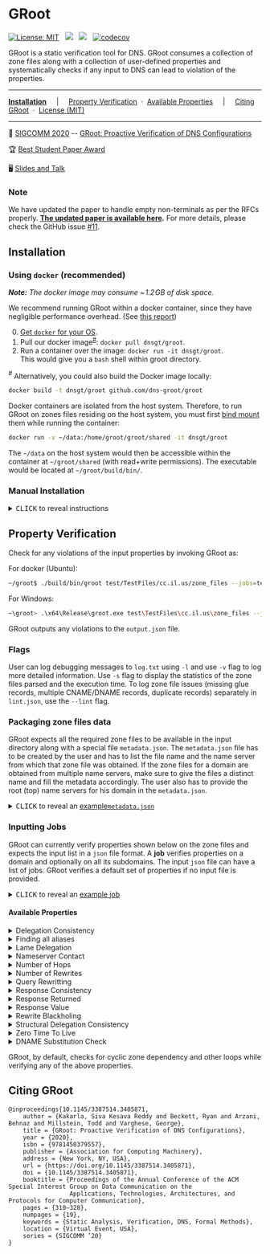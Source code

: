 GRoot 
==========
<!---
[![](https://img.shields.io/docker/cloud/build/sivakesava/groot.svg?logo=docker&style=popout&label=Docker+Image)][docker-hub]
[![](https://github.com/dns-groot/groot/workflows/Docker%20Image%20CI/badge.svg?logo=docker&style=popout&label=Docker+Image)](https://github.com/dns-groot/groot/actions?query=workflow%3A%22Docker+Image+CI%22)
-->
[![License: MIT](https://img.shields.io/badge/License-MIT-blue.svg?style=popout)](https://opensource.org/licenses/MIT)
&nbsp;
[![](https://img.shields.io/github/actions/workflow/status/dns-groot/groot/dockerimage.yml?logo=docker&style=popout&label=docker+image)](https://github.com/dns-groot/groot/actions?query=workflow%3A%22Codecov+and+Docker+Image+CI%22)
&nbsp;
<a href='https://hub.docker.com/r/dnsgt/groot'><img src='https://img.shields.io/docker/image-size/dnsgt/groot/latest?logo=docker&logoWidth=24&style=popout'></img></a> 
&nbsp;
[![codecov](https://codecov.io/gh/dns-groot/groot/branch/master/graph/badge.svg?style=popout)](https://codecov.io/gh/dns-groot/groot)


GRoot is a static verification tool for DNS. GRoot consumes a collection of zone files along with a collection of user-defined properties and systematically checks if any input to DNS can lead to violation of the properties.

---

[**Installation**](#installation)
&nbsp; &nbsp; &vert; &nbsp; &nbsp;
[Property Verification](#property-verification)
&nbsp;&middot;&nbsp;
[Available Properties](#available-properties)
&nbsp; &nbsp; &vert; &nbsp; &nbsp;
[Citing GRoot](#citing-groot)
&nbsp;&middot;&nbsp;
[License (MIT)](LICENSE)

---

:page_with_curl: [SIGCOMM 2020](https://conferences.sigcomm.org/sigcomm/2020/) -- [GRoot: Proactive Verification of DNS Configurations](https://doi.org/10.1145/3387514.3405871)

:trophy: [Best Student Paper Award](http://www.sigcomm.org/awards/student-award-recipients)

:desktop_computer: [Slides and Talk](https://www.sivak.dev/projects/5-groot)


### Note 
We have updated the paper to handle empty non-terminals as per the RFCs properly. **[The updated paper is available here](https://sivakesava1.github.io/assets/pdf/sigcomm20_groot.pdf).** For more details, please check the GitHub issue [#11](https://github.com/dns-groot/groot/issues/11).

## Installation

### Using `docker` (recommended)

_**Note:** The docker image may consume  ~&hairsp;1.2&hairsp;GB of disk space._

We recommend running GRoot within a docker container,
since they have negligible performance overhead.
(See [this report](http://domino.research.ibm.com/library/cyberdig.nsf/papers/0929052195DD819C85257D2300681E7B/$File/rc25482.pdf))

0. [Get `docker` for your OS](https://docs.docker.com/install).
1. Pull our docker image<sup>[#](#note_1)</sup>: `docker pull dnsgt/groot`.
2. Run a container over the image: `docker run -it dnsgt/groot`.<br>
   This would give you a `bash` shell within groot directory.

<a name="note_1"><sup>#</sup></a> Alternatively, you could also build the Docker image locally:

```bash
docker build -t dnsgt/groot github.com/dns-groot/groot
```
Docker containers are isolated from the host system.
Therefore, to run GRoot on zones files residing on the host system,
you must first [bind mount] them while running the container:

```bash
docker run -v ~/data:/home/groot/groot/shared -it dnsgt/groot
```

The `~/data` on the host system would then be accessible within the container at `~/groot/shared` (with read+write permissions). The executable would be located at `~/groot/build/bin/`.

### Manual Installation

<details>

<summary><kbd>CLICK</kbd> to reveal instructions</summary>

#### Installation for Windows
1. Install [`vcpkg`](https://docs.microsoft.com/en-us/cpp/build/vcpkg?view=vs-2019) package manager to install dependecies. 
2. Install the C++ libraries (64 bit versions) using:
    - .\vcpkg.exe install boost-serialization:x64-windows boost-flyweight:x64-windows boost-dynamic-bitset:x64-windows boost-graph:x64-windows  boost-accumulators:x64-windows docopt:x64-windows nlohmann-json:x64-windows spdlog:x64-windows
    - .\vcpkg.exe integrate install 
3. Clone the repository (with  `--recurse-submodules`) and open the solution (groot.sln) using Visual studio. Set the platform to x64 and mode to Release.
4. Configure the project properties to use ISO C++17 Standard (std:c++17) for C++ language standard.
5. Set `groot` as `Set as Startup Project` using the solution explorer in the Visual Studio. Build the project using visual studio to generate the executable. The executable would be located at `~\groot\x64\Release\`.

#### Installation for Ubuntu 18.04 or later
1. Follow the instructions mentioned in the `DockerFile` to natively install in Ubuntu 18.04 or later.
2. The executable would be located at `~/groot/build/bin/`.

</details>

## Property Verification
Check for any violations of the input properties by invoking GRoot as:

For docker (Ubuntu):
```bash
~/groot$ ./build/bin/groot test/TestFiles/cc.il.us/zone_files --jobs=test/TestFiles/cc.il.us/jobs.json --output=output.json
```
For Windows:
```bash
~\groot> .\x64\Release\groot.exe test\TestFiles\cc.il.us\zone_files --jobs=test\TestFiles\cc.il.us\jobs.json --output=output.json
```
GRoot outputs any violations to the `output.json` file. 

### Flags
User can log debugging messages to `log.txt` using `-l` and use `-v` flag to log more detailed information. Use `-s` flag to display the statistics of the zone files parsed and the execution time. To log zone file issues (missing glue records, multiple CNAME/DNAME records, duplicate records) separately in `lint.json`, use the `--lint` flag. 

### Packaging zone files data
GRoot expects all the required zone files to be available in the input directory along with a special file `metadata.json`. The `metadata.json` file has to be created by the user and has to list the file name and the name server from which that zone file was obtained. If the zone files for a domain are obtained from multiple name servers, make sure to give the files a distinct name and fill the metadata accordingly. The user also has to provide the root (top) name servers for his domain in the `metadata.json`. 

<details>

<summary><kbd>CLICK</kbd> to reveal an <a href="https://github.com/dns-groot/groot/blob/master/test/TestFiles/cc.il.us/zone_files/metadata.json">example<code>metadata.json</code></a></summary>

```json5
{  
  "TopNameServers" : ["us.illinois.net."],  //List of top name servers as strings
  "ZoneFiles" : [
      {
         "FileName": "cc.il.us..txt", //cc.il.us. zone file from us.illinois.net. name server
         "NameServer": "us.illinois.net."
      },
      {
         "FileName": "richland.cc.il.us..txt", //richland.cc.il.us. zone file from ns1.richland.cc.il.us. name server
         "NameServer": "ns1.richland.cc.il.us.",
         "Origin": "richland.cc.il.us." // optional field to indicate the origin of the input zone file.
      },
      {
         "FileName": "child.richland.cc.il.us..txt", //child.richland.cc.il.us. zone file from ns1.child.richland.cc.il.us. name server
         "NameServer": "ns1.child.richland.cc.il.us."
      },
      {
         "FileName": "child.richland.cc.il.us.-2.txt", //child.richland.cc.il.us. zone file from ns2.child.richland.cc.il.us. name server 
         "NameServer": "ns2.child.richland.cc.il.us." //for same domain (child.richland.cc.il.us.) as the last one but from a different name server
      }
  ]
}
```
</details>

### Inputting Jobs
GRoot can currently verify properties shown below on the zone files and expects the input list in a `json` file format. A **job** verifies properties on a domain and optionally on all its subdomains. The input `json` file can have a list of jobs. GRoot verifies a default set of properties if no input file is provided.

<details>
<summary><kbd>CLICK</kbd> to reveal an <a href="https://github.com/dns-groot/groot/blob/master/test/TestFiles/cc.il.us/jobs.json">example job</a></summary>

```json5
[
   {
      "Domain": "cc.il.us." // Name of the domain to check
      "SubDomain": true, //Whether to check the properties on all the subdomains also
      "Properties":[ 
         {
            "PropertyName": "QueryRewrite",
            "Value": ["illinois.net." , "cc.il.us."]
         },
         {
            "PropertyName": "Rewrites",
            "Value": 1
         },
         {
            "PropertyName": "RewriteBlackholing"
         }
      ]
   }
]
```
</details>

#### Available Properties
<details>
<summary>Delegation Consistency</summary>
   
The parent and child zone files should have the same set of _NS_ and glue _A_ records for delegation.
Input `json` format:
```json5
      {
         "PropertyName": "DelegationConsistency"
      }
```
</details>

<details>
<summary>Finding all aliases</summary>
Lists all the input query names (aliases) that are eventually rewritten to one of the canonical names.   

Input `json` format:
```json5
      {
         "PropertyName": "AllAliases",
         "Value": ["gw1.richland.cc.il.us."] //List of canonical names
      }
```
</details>

<details>
<summary>Lame Delegation</summary>
   
A name server that is authoritative for a zone should provide authoritative answers, otherwise it is a lame delegation.
Input `json` format:
```json5
      {
         "PropertyName": "LameDelegation"
      }
```
</details>

<details>
<summary>Nameserver Contact</summary>
   
The query should not contact any name server that is not a subdomain of the allowed set of domains for any execution in the DNS.
Input `json` format:
```json5
      {
         "PropertyName": "NameserverContact",
         "Value": ["edu.", "net.", "cc.il.us."] //List of allowed domain suffixes
      }
```
</details>

<details>
<summary>Number of Hops</summary>
   
The query should not go through more than _X_ number of hops for any execution in the DNS.
Input `json` format:
```json5
      {
         "PropertyName": "Hops",
         "Value": 2
      }
```
</details>

<details>
<summary>Number of Rewrites</summary>
   
The query should not be rewritten more than _X_ number of time for any execution in the DNS.
Input `json` format:
```json5
      {
         "PropertyName": "Rewrites",
         "Value": 3
      }
```
</details>

<details>
<summary>Query Rewritting</summary>
   
The query should not be rewritten to any domain that is not a subdomain of the allowed set of domains for any execution in the DNS.
Input `json` format:
```json5
      {
         "PropertyName": "QueryRewrite",
         "Value": ["illinois.net." , "cc.il.us."] //List of allowed domain suffixes
      }
```
</details>

<details>
<summary>Response Consistency</summary>
Different executions in DNS that might happen due to multiple name servers should result in the same answers.
   
Input `json` format:
```json5
      {
         "PropertyName": "ResponseConsistency",
         "Types": ["A", "MX"] //Checks the consistency for only these types
      }
```
</details>

<details>
<summary>Response Returned</summary>
Different executions in DNS that might happen due to multiple name servers should result in some non-empty response.
   
Input `json` format:
```json5
      {
         "PropertyName": "ResponseReturned",
         "Types": ["CNAME", "A"] //Checks that some non-empty response is returned for these types
      }
```
</details>

<details>
<summary>Response Value</summary>
Every execution in DNS should return an answer that matches the user input answer.

Input `json` format:
```json5
      {
         "PropertyName": "ResponseValue",
         "Types": ["A"],
         "Value": ["64.107.104.4"] //The expected response
         
      }
```
</details>

<details>
<summary>Rewrite Blackholing</summary>
   
If the query is rewritten for any execution in the DNS, then the new query's domain name should have at least one resource record.

Input `json` format:
```json5
      {
         "PropertyName": "RewriteBlackholing"
      }
```
</details>

<details>
<summary>Structural Delegation Consistency</summary>
   
The parent and child zone files should have the same set of _NS_ and glue _A_ records for delegation irrespective of whether the name server hosting the child zone is reachable from the top name servers. 

Input `json` format:
```json5
      {
         "PropertyName": "StructuralDelegationConsistency"
      }
```
</details>

<details>
<summary>Zero Time To Live</summary>
   
The query should not return a resource record with zero TTL for the given types.  
Input `json` format:
```json5
      {
         "PropertyName": "ZeroTTL",
         "Types": ["A"]
      }
```
</details>

<details>
<summary>DNAME Substitution Check</summary>
   
The query should not  overflow the legal size for a domain name after DNAME rewrite. Records with CNAME target domain overflowing the legal size are ignored by the tool and are reported as issues during parsing itself.   
Input `json` format:
```json5
      {
         "PropertyName": "DNAMESubstitutionCheck"
      }
```
</details>

GRoot, by default, checks for cyclic zone dependency and other loops while verifying any of the above properties. 

## Citing GRoot

```
@inproceedings{10.1145/3387514.3405871,
    author = {Kakarla, Siva Kesava Reddy and Beckett, Ryan and Arzani, Behnaz and Millstein, Todd and Varghese, George},
    title = {GRoot: Proactive Verification of DNS Configurations},
    year = {2020},
    isbn = {9781450379557},
    publisher = {Association for Computing Machinery},
    address = {New York, NY, USA},
    url = {https://doi.org/10.1145/3387514.3405871},
    doi = {10.1145/3387514.3405871},
    booktitle = {Proceedings of the Annual Conference of the ACM Special Interest Group on Data Communication on the 
                 Applications, Technologies, Architectures, and Protocols for Computer Communication},
    pages = {310–328},
    numpages = {19},
    keywords = {Static Analysis, Verification, DNS, Formal Methods},
    location = {Virtual Event, USA},
    series = {SIGCOMM ’20}
}
```

[docker-hub]:         https://hub.docker.com/r/sivakesava/groot
[bind mount]:         https://docs.docker.com/storage/bind-mounts
